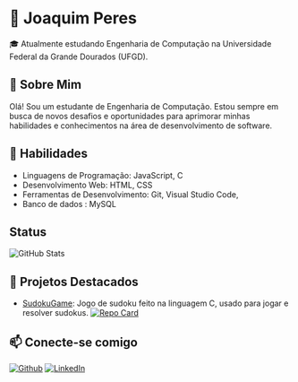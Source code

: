 # 👋 Joaquim Peres

🎓 Atualmente estudando Engenharia de Computação na Universidade Federal da Grande Dourados (UFGD).

## 📖 Sobre Mim

Olá! Sou um estudante de Engenharia de Computação. Estou sempre em busca de novos desafios e oportunidades para aprimorar minhas habilidades e conhecimentos na área de desenvolvimento de software.

## 🚀 Habilidades

- Linguagens de Programação: JavaScript, C
- Desenvolvimento Web: HTML, CSS
- Ferramentas de Desenvolvimento: Git, Visual Studio Code, 
- Banco de dados : MySQL

## Status

![GitHub Stats](https://github-readme-stats.vercel.app/api?username=jokaperes&theme=transparent&bg_color=000&border_color=30A3DC&show_icons=true&icon_color=30A3DC&title_color=E94D5F&text_color=FFF)


## 🌟 Projetos Destacados

- [SudokuGame](https://github.com/jokaperes/sudoku-game): Jogo de sudoku feito na linguagem C, usado para jogar e resolver sudokus.
  [![Repo Card](https://github-readme-stats.vercel.app/api/pin/?username=jokaperes&repo=sudoku-game&bg_color=000&border_color=30A3DC&show_icons=true&icon_color=30A3DC&title_color=E94D5F&text_color=FFF)](https://github.com/SEUUSERNAME/SEUREPOSITORIO)


## 📫 Conecte-se comigo

[![Github](https://img.shields.io/badge/Github-000?style=for-the-badge&logo=github)](https://github.com/jokaperes)
[![LinkedIn](https://img.shields.io/badge/LinkedIn-000?style=for-the-badge&logo=linkedin&logoColor=0E76A8)](https://www.linkedin.com/in/jokaperes/)

